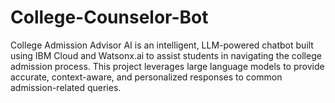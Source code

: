 # College-Counselor-Bot
College Admission Advisor AI is an intelligent, LLM-powered chatbot built using IBM Cloud and Watsonx.ai to assist students in navigating the college admission process. This project leverages large language models to provide accurate, context-aware, and personalized responses to common admission-related queries.
